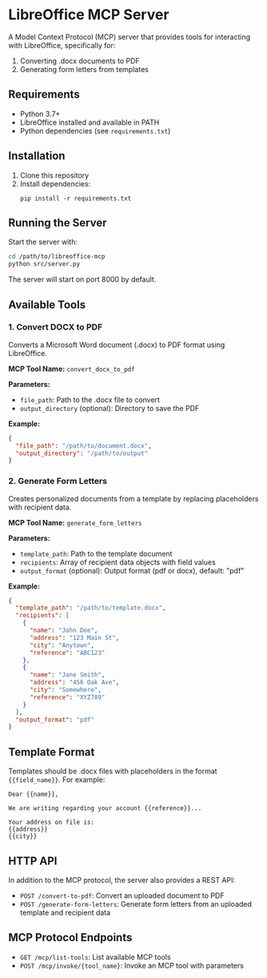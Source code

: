 # LibreOffice MCP Server

A Model Context Protocol (MCP) server that provides tools for interacting with LibreOffice, specifically for:
1. Converting .docx documents to PDF
2. Generating form letters from templates

## Requirements

- Python 3.7+
- LibreOffice installed and available in PATH
- Python dependencies (see `requirements.txt`)

## Installation

1. Clone this repository
2. Install dependencies:
   ```
   pip install -r requirements.txt
   ```

## Running the Server

Start the server with:

```bash
cd /path/to/libreoffice-mcp
python src/server.py
```

The server will start on port 8000 by default.

## Available Tools

### 1. Convert DOCX to PDF

Converts a Microsoft Word document (.docx) to PDF format using LibreOffice.

**MCP Tool Name:** `convert_docx_to_pdf`

**Parameters:**
- `file_path`: Path to the .docx file to convert
- `output_directory` (optional): Directory to save the PDF

**Example:**
```json
{
  "file_path": "/path/to/document.docx",
  "output_directory": "/path/to/output"
}
```

### 2. Generate Form Letters

Creates personalized documents from a template by replacing placeholders with recipient data.

**MCP Tool Name:** `generate_form_letters`

**Parameters:**
- `template_path`: Path to the template document
- `recipients`: Array of recipient data objects with field values
- `output_format` (optional): Output format (pdf or docx), default: "pdf"

**Example:**
```json
{
  "template_path": "/path/to/template.docx",
  "recipients": [
    {
      "name": "John Doe",
      "address": "123 Main St",
      "city": "Anytown",
      "reference": "ABC123"
    },
    {
      "name": "Jane Smith",
      "address": "456 Oak Ave",
      "city": "Somewhere",
      "reference": "XYZ789"
    }
  ],
  "output_format": "pdf"
}
```

## Template Format

Templates should be .docx files with placeholders in the format `{{field_name}}`. For example:

```
Dear {{name}},

We are writing regarding your account {{reference}}...

Your address on file is:
{{address}}
{{city}}
```

## HTTP API

In addition to the MCP protocol, the server also provides a REST API:

- `POST /convert-to-pdf`: Convert an uploaded document to PDF
- `POST /generate-form-letters`: Generate form letters from an uploaded template and recipient data

## MCP Protocol Endpoints

- `GET /mcp/list-tools`: List available MCP tools
- `POST /mcp/invoke/{tool_name}`: Invoke an MCP tool with parameters

